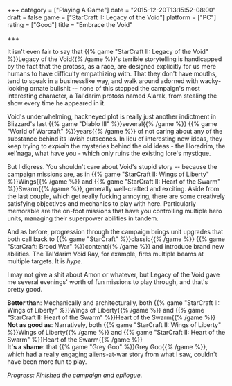 +++
category = ["Playing A Game"]
date = "2015-12-20T13:15:52-08:00"
draft = false
game = ["StarCraft II: Legacy of the Void"]
platform = ["PC"]
rating = ["Good"]
title = "Embrace the Void"

+++

It isn't even fair to say that {{% game "StarCraft II: Legacy of the Void" %}}Legacy of the Void{{% /game %}}'s terrible storytelling is handicapped by the fact that the protoss, as a race, are designed explicitly for us mere humans to have difficulty empathizing with.  That they don't have mouths, tend to speak in a businesslike way, and walk around adorned with wacky-looking ornate bullshit -- none of this stopped the campaign's most interesting character, a Tal'darim protoss named Alarak, from stealing the show every time he appeared in it.

Void's underwhelming, hackneyed plot is really just another indictment in Blizzard's last {{% game "Diablo III" %}}several{{% /game %}} {{% game "World of Warcraft" %}}years{{% /game %}} of not caring about any of the substance behind its lavish cutscenes.  In lieu of interesting new ideas, they keep trying to <i>explain</i> the mysteries behind the old ideas - the Horadrim, the xel'naga, what have you - which only ruins the existing lore's mystique.

But I digress.  You shouldn't care about Void's stupid story -- because the campaign missions are, as in {{% game "StarCraft II: Wings of Liberty" %}}Wings{{% /game %}} and {{% game "StarCraft II: Heart of the Swarm" %}}Swarm{{% /game %}}, generally well-crafted and exciting.  Aside from the last couple, which get really fucking annoying, there are some creatively satisfying objectives and mechanics to play with here.  Particularly memorable are the on-foot missions that have you controlling multiple hero units, managing their superpower abilities in tandem.

And as before, progression through the campaign brings unit upgrades that both call back to {{% game "StarCraft" %}}classic{{% /game %}} {{% game "StarCraft: Brood War" %}}content{{% /game %}} and introduce brand new abilities.  The Tal'darim Void Ray, for example, fires multiple beams at multiple targets.  It is <i>hype</i>.

I may not give a shit about Amon or whatever, but Legacy of the Void gave me several evenings' worth of fun missions to play through, and that's pretty good.

<b>Better than</b>: Mechanically and architecturally, both {{% game "StarCraft II: Wings of Liberty" %}}Wings of Liberty{{% /game %}} and {{% game "StarCraft II: Heart of the Swarm" %}}Heart of the Swarm{{% /game %}}  
<b>Not as good as</b>: Narratively, both {{% game "StarCraft II: Wings of Liberty" %}}Wings of Liberty{{% /game %}} and {{% game "StarCraft II: Heart of the Swarm" %}}Heart of the Swarm{{% /game %}}  
<b>It's a shame</b>: that {{% game "Grey Goo" %}}Grey Goo{{% /game %}}, which had a really engaging aliens-at-war story from what I saw, couldn't have been more fun to play.

<i>Progress: Finished the campaign and epilogue.</i>
